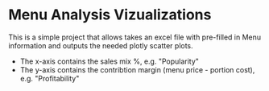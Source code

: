 # Menu Analysis Vizualizations

This is a simple project that allows takes an excel file with pre-filled in Menu information and outputs the needed plotly scatter plots.

- The x-axis contains the sales mix %, e.g. "Popularity"
- The y-axis contains the contribtion margin (menu price - portion cost), e.g. "Profitability"
